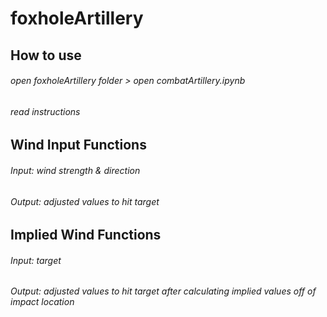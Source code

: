 # foxholeArtillery


## How to use

###### open foxholeArtillery folder > open combatArtillery.ipynb
###### read instructions

## Wind Input Functions

###### Input: wind strength & direction
###### Output: adjusted values to hit target

## Implied Wind Functions

###### Input: target
###### Output: adjusted values to hit target after calculating implied values off of impact location